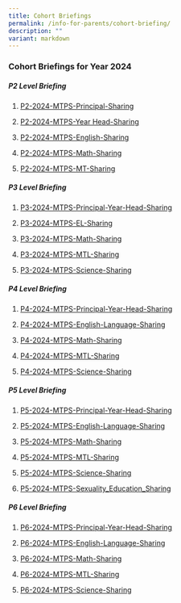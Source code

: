 ```yaml
---
title: Cohort Briefings
permalink: /info-for-parents/cohort-briefing/
description: ""
variant: markdown
---
```

<h3>Cohort Briefings for Year 2024</h3>

##### P2 Level Briefing

1) [P2-2024-MTPS-Principal-Sharing](/files/2024/P2_2024_MTPS_Principal_Sharing.pdf)

2) [P2-2024-MTPS-Year Head-Sharing](/files/2024/P2_2024_MTPS_Year_Head_Sharing.pdf)

3) [P2-2024-MTPS-English-Sharing](/files/2024/P2_2024_MTPS_English_Sharing.pdf)

4) [P2-2024-MTPS-Math-Sharing](/files/2024/P2_2024_MTPS_Math_Sharing.pdf)

5) [P2-2024-MTPS-MT-Sharing](/files/2024/P2_2024_MTPS_MT_Sharing.pdf)

##### P3 Level Briefing

1) [P3-2024-MTPS-Principal-Year-Head-Sharing](/files/2024/P3_2024_MTPS_Principal___Year_Head_Sharing.pdf)

2) [P3-2024-MTPS-EL-Sharing](/files/2024/P3_2024_MTPS_EL_Sharing.pdf)

3) [P3-2024-MTPS-Math-Sharing](/files/2024/P3_2024_MTPS_Math_Sharing.pdf)

4) [P3-2024-MTPS-MTL-Sharing](/files/2024/P3_2024_MTPS_MT_Sharing.pdf)

5) [P3-2024-MTPS-Science-Sharing](/files/2024/P3_2024_MTPS_Science_Sharing.pdf)

##### P4 Level Briefing
1) [P4-2024-MTPS-Principal-Year-Head-Sharing](/files/2024/P4_2024_MTPS_Principal___Year_Head_Sharing.pdf)
 
2) [P4-2024-MTPS-English-Language-Sharing](/files/2024/P4_2024_MTPS_English_Sharing.pdf)
 
3) [P4-2024-MTPS-Math-Sharing](/files/2024/P4_2024_MTPS_Math_Sharing.pdf)
 
4) [P4-2024-MTPS-MTL-Sharing](/files/2024/P4_2024_MTPS_MT_Sharing.pdf)
 
5) [P4-2024-MTPS-Science-Sharing](/files/2024/P4_2024_MTPS_Science_Sharing.pdf)

##### P5 Level Briefing
1) [P5-2024-MTPS-Principal-Year-Head-Sharing](/files/2024/P5_2024_MTPS_Principal___Year_Head_Sharing.pdf)
 
2) [P5-2024-MTPS-English-Language-Sharing](/files/2024/P5_2024_MTPS_English_Sharing.pdf)
 
3) [P5-2024-MTPS-Math-Sharing](/files/2024/P5_2024_MTPS_Math_Sharing.pdf)
 
4) [P5-2024-MTPS-MTL-Sharing](/files/2024/P5_2024_MTPS_MT_Sharing.pdf)
 
5) [P5-2024-MTPS-Science-Sharing](/files/2024/P5_2024_MTPS_Science_Sharing.pdf)

6) [P5-2024-MTPS-Sexuality_Education_Sharing](/files/2024/P5_2024_MTPS_Sexuality_Education_Sharing.pdf)

##### P6 Level Briefing
1) [P6-2024-MTPS-Principal-Year-Head-Sharing](/files/2024/P6_2024_MTPS_Principal___Year_Head_Sharing.pdf)
 
2) [P6-2024-MTPS-English-Language-Sharing](/files/2024/P6_2024_MTPS_English_Sharing.pdf)
 
3) [P6-2024-MTPS-Math-Sharing](/files/2024/P6_2024_MTPS_Math_Sharing.pdf)
 
4) [P6-2024-MTPS-MTL-Sharing](/files/2024/P6_2024_MTPS_MT_Sharing.pdf)
 
5) [P6-2024-MTPS-Science-Sharing](/files/2024/P4_2024_MTPS_Science_Sharing.pdf)